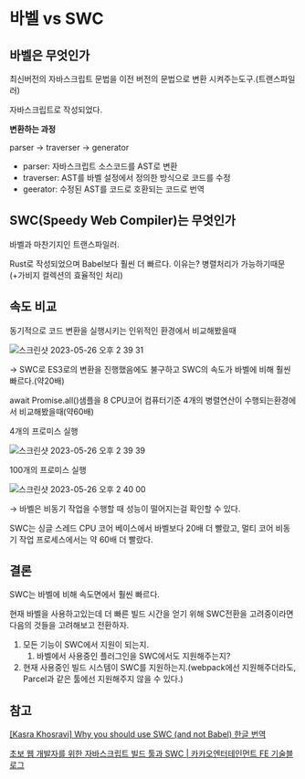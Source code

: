 # 바벨 vs SWC

## 바벨은 무엇인가

최신버전의 자바스크립트 문법을 이전 버전의 문법으로 변환 시켜주는도구.(트랜스파일러)

자바스크립트로 작성되었다.

**변환하는 과정**

parser → traverser → generator

- parser: 자바스크립트 소스코드를 AST로 변환
- traverser: AST를  바벨 설정에서 정의한 방식으로 코드를 수정
- geerator: 수정된 AST를 코드로 호환되는 코드로 번역

## SWC(Speedy Web Compiler)는 무엇인가

바벨과 마찬기지인 트랜스파일러.

Rust로 작성되었으며 Babel보다 훨씬 더 빠르다. 이유는? 병렬처리가 가능하기때문(+가비지 컬렉션의 효율적인 처리)

## 속도 비교

동기적으로 코드 변환을 실행시키는 인위적인 환경에서 비교해봤을때

![스크린샷 2023-05-26 오후 2 39 31](https://github.com/gangpyono/TIL/assets/58588011/6f76d998-130f-41e6-88fc-5b6112c3d7ee)

→ SWC로 ES3로의 변환을 진행했음에도 불구하고 SWC의 속도가 바벨에 비해 훨씬 빠르다.(약20배)

await Promise.all()샘플을 8 CPU코어 컴퓨터기준 4개의 병렬연산이 수행되는환경에서 비교해봤을때(약60배)

4개의 프로미스 실행

![스크린샷 2023-05-26 오후 2 39 39](https://github.com/gangpyono/TIL/assets/58588011/1eefccd5-d7f6-4368-8581-618b1c3c6816)

100개의 프로미스 실행

![스크린샷 2023-05-26 오후 2 40 00](https://github.com/gangpyono/TIL/assets/58588011/474920b4-ec67-4899-864a-c6e44a6ffd97)

→ 바벨은 비동기 작업을 수행할 때 성능이 떨어지는걸 확인할 수 있다.

SWC는 싱글 스레드 CPU 코어 베이스에서 바벨보다 20배 더 빨랐고, 멀티 코어 비동기 작업 프로세스에서는 약 60배 더 빨랐다.

## 결론

SWC는 바벨에 비해 속도면에서 훨씬 빠르다.

현재 바벨을 사용하고있는데 더 빠른 빌드 시간을 얻기 위해 SWC전환을 고려중이라면 다음의 것들을 고려해보고 전환하자.

1. 모든 기능이 SWC에서 지원이 되는지.
    1. 바벨에서 사용중인 플러그인을 SWC에서도 지원해주는지?
2. 현재 사용중인 빌드 시스템이 SWC를 지원하는지.(webpack에선 지원해주더라도, Parcel과 같은 툴에선 지원해주지 않을 수 있다.)

## 참고

[[Kasra Khosravi] Why you should use SWC (and not Babel) 한글 번역](https://im-developer.tistory.com/230)

[초보 웹 개발자를 위한 자바스크립트 빌드 툴과 SWC | 카카오엔터테인먼트 FE 기술블로그](https://fe-developers.kakaoent.com/2022/220217-learn-babel-terser-swc/)